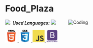# Food_Plaza
<img src="https://media3.giphy.com/media/3aZGsKo5yM5D8JxnkE/giphy.webp?cid=ecf05e47ncy9bs9x4ip33epbrcgdu966ajcchi1ose2b6br0&rid=giphy.webp&ct=s" width="50px">&nbsp; ***Used Languages:*** <img src="https://media3.giphy.com/media/3aZGsKo5yM5D8JxnkE/giphy.webp?cid=ecf05e47ncy9bs9x4ip33epbrcgdu966ajcchi1ose2b6br0&rid=giphy.webp&ct=s" width="50px">&nbsp;
<img align="right" alt="Coding" width="300" src="https://media4.giphy.com/media/2KtWz6vvvRvKU/200w.webp?cid=ecf05e472omtc23zua58g7n4imhobn5iyl09sk8hr5v2ri2i&rid=200w.webp&ct=s">

<a href="https://www.w3.org/html/" target="_blank"> <img src="https://raw.githubusercontent.com/devicons/devicon/master/icons/html5/html5-original-wordmark.svg" alt="html5" width="40" height="40"/> </a> 
<a href="https://www.w3schools.com/css/" target="_blank"> <img src="https://raw.githubusercontent.com/devicons/devicon/master/icons/css3/css3-original-wordmark.svg" alt="css3" width="40" height="40"/> </a>
<a href="https://developer.mozilla.org/en-US/docs/Web/JavaScript" target="_blank"> <img src="https://raw.githubusercontent.com/devicons/devicon/master/icons/javascript/javascript-original.svg" alt="javascript" width="40" height="40"/> </a>
<a href="https://getbootstrap.com" target="_blank"> <img src="https://raw.githubusercontent.com/devicons/devicon/master/icons/bootstrap/bootstrap-plain-wordmark.svg" alt="bootstrap" width="40" height="40"/> </a>



